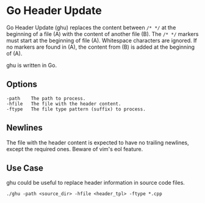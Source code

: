 # Go Header Update

Go Header Update (ghu) replaces the content between `/* */` at the beginning of
a file (A) with the content of another file (B). The `/* */` markers must start
at the beginning of file (A). Whitespace characters are ignored. If no markers
are found in (A), the content from (B) is added at the beginning of (A).

ghu is written in Go.

## Options

	-path    The path to process.
	-hfile   The file with the header content.
	-ftype   The file type pattern (suffix) to process.

## Newlines

The file with the header content is expected to have no trailing newlines,
except the required ones. Beware of vim's eol feature.

## Use Case

ghu could be useful to replace header information in source code files.

	./ghu -path <source_dir> -hfile <header_tpl> -ftype *.cpp
